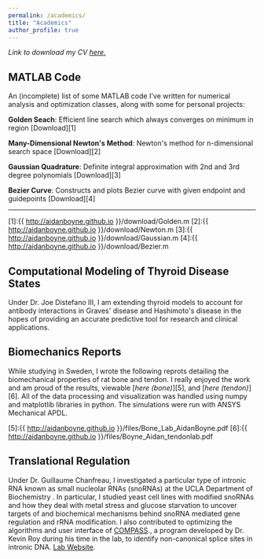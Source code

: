 ```yaml
---
permalink: /academics/
title: "Academics"
author_profile: true
---
```

_Link to download my CV_ [_here_.](https://aidanboyne.github.io/files/Boyne_Resume_22.7.pdf)


MATLAB Code
---
An (incomplete) list of some MATLAB code I've written for numerical analysis and optimization classes, along with some for personal projects:

**Golden Seach**: Efficient line search which always converges on minimum in region
[Download][1]

**Many-Dimensional Newton's Method**: Newton's method for n-dimensional search space
[Download][2]

**Gaussian Quadrature**: Definite integral approximation with 2nd and 3rd degree polynomials
[Download][3]

**Bezier Curve**: Constructs and plots Bezier curve with given endpoint and guidepoints
[Download][4]

---


[1]:{{ http://aidanboyne.github.io }}/download/Golden.m
[2]:{{ http://aidanboyne.github.io }}/download/Newton.m
[3]:{{ http://aidanboyne.github.io }}/download/Gaussian.m
[4]:{{ http://aidanboyne.github.io }}/download/Bezier.m

Computational Modeling of Thyroid Disease States
---

Under Dr. Joe Distefano III, I am extending thyroid models to account for antibody interactions in Graves' disease and Hashimoto's disease in the hopes of providing an accurate predictive tool for research and clinical applications. 

Biomechanics Reports
---
While studying in Sweden, I wrote the following reprots detailing the biomechanical properties of rat bone and tendon. I really enjoyed the work and am proud of the results, viewable [_here (bone)_][5], and [_here (tendon)_][6]. All of the data processing and visualization was handled using numpy and matplotlib libraries in python. The simulations were run with ANSYS Mechanical APDL. 

[5]:{{ http://aidanboyne.github.io }}/files/Bone_Lab_AidanBoyne.pdf
[6]:{{ http://aidanboyne.github.io }}/files/Boyne_Aidan_tendonlab.pdf

Translational Regulation
---

Under Dr. Guillaume Chanfreau, I investigated a particular type of intronic RNA known as small nucleolar RNAs (snoRNAs) at the UCLA Department of Biochemistry . In particular, I studied yeast cell lines with modified snoRNAs and how they deal with metal stress and glucose starvation to uncover targets of and biochemical mechanisms behind snoRNA mediated gene regulation and rRNA modification. I also contributed to optimizing the algorithms and
user interface of [COMPASS](https://github.com/aidanboyne/COMPASS)., a program developed by Dr. Kevin Roy during his time in the lab, to identify non-canonical splice sites in intronic DNA. [Lab Website](http://www.chem.ucla.edu/dept/Faculty/chanfreau/index.html).

